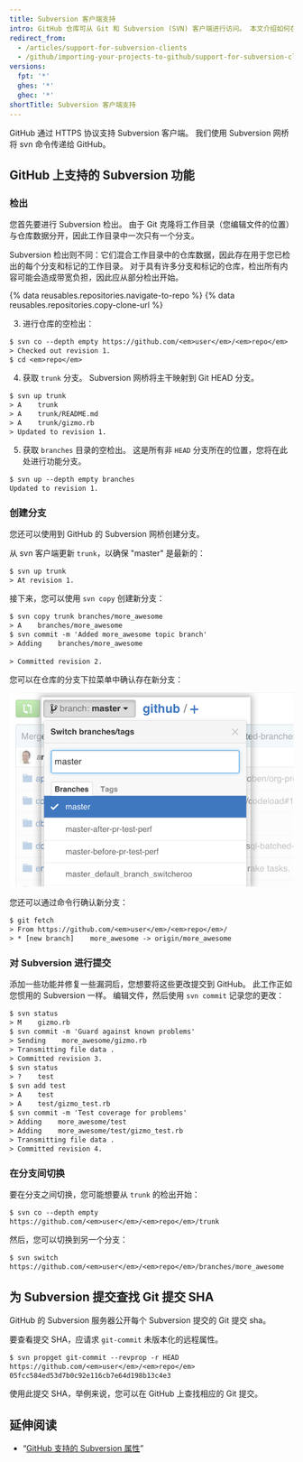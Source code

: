 ```yaml
---
title: Subversion 客户端支持
intro: GitHub 仓库可从 Git 和 Subversion (SVN) 客户端进行访问。 本文介绍如何在 GitHub 上使用 Subversion 客户端以及您可能遇到的一些常见问题。
redirect_from:
  - /articles/support-for-subversion-clients
  - /github/importing-your-projects-to-github/support-for-subversion-clients
versions:
  fpt: '*'
  ghes: '*'
  ghec: '*'
shortTitle: Subversion 客户端支持
---
```


GitHub 通过 HTTPS 协议支持 Subversion 客户端。 我们使用 Subversion 网桥将 svn 命令传递给 GitHub。

## GitHub 上支持的 Subversion 功能

### 检出

您首先要进行 Subversion 检出。  由于 Git 克隆将工作目录（您编辑文件的位置）与仓库数据分开，因此工作目录中一次只有一个分支。

Subversion 检出则不同：它们混合工作目录中的仓库数据，因此存在用于您已检出的每个分支和标记的工作目录。  对于具有许多分支和标记的仓库，检出所有内容可能会造成带宽负担，因此应从部分检出开始。

{% data reusables.repositories.navigate-to-repo %}
{% data reusables.repositories.copy-clone-url %}

3. 进行仓库的空检出：
  ```shell
  $ svn co --depth empty https://github.com/<em>user</em>/<em>repo</em>
  > Checked out revision 1.
  $ cd <em>repo</em>
  ```

4. 获取 `trunk` 分支。 Subversion 网桥将主干映射到 Git HEAD 分支。
  ```shell
  $ svn up trunk
  > A    trunk
  > A    trunk/README.md
  > A    trunk/gizmo.rb
  > Updated to revision 1.
  ```

5. 获取 `branches` 目录的空检出。  这是所有非 `HEAD` 分支所在的位置，您将在此处进行功能分支。
  ```shell
  $ svn up --depth empty branches
  Updated to revision 1.
  ```

### 创建分支

您还可以使用到 GitHub 的 Subversion 网桥创建分支。

从 svn 客户端更新 `trunk`，以确保 "master" 是最新的：
```shell
$ svn up trunk
> At revision 1.
```

接下来，您可以使用 `svn copy` 创建新分支：
```shell
$ svn copy trunk branches/more_awesome
> A    branches/more_awesome
$ svn commit -m 'Added more_awesome topic branch'
> Adding    branches/more_awesome

> Committed revision 2.
```

您可以在仓库的分支下拉菜单中确认存在新分支：

![分支快照](/assets/images/help/branch/svnflow-branch-snapshot.png)

您还可以通过命令行确认新分支：

```shell
$ git fetch
> From https://github.com/<em>user</em>/<em>repo</em>/
> * [new branch]    more_awesome -> origin/more_awesome
```

### 对 Subversion 进行提交

添加一些功能并修复一些漏洞后，您想要将这些更改提交到 GitHub。 此工作正如您惯用的 Subversion 一样。 编辑文件，然后使用 `svn commit` 记录您的更改：

```shell
$ svn status
> M    gizmo.rb
$ svn commit -m 'Guard against known problems'
> Sending    more_awesome/gizmo.rb
> Transmitting file data .
> Committed revision 3.
$ svn status
> ?    test
$ svn add test
> A    test
> A    test/gizmo_test.rb
$ svn commit -m 'Test coverage for problems'
> Adding    more_awesome/test
> Adding    more_awesome/test/gizmo_test.rb
> Transmitting file data .
> Committed revision 4.
```

### 在分支间切换

要在分支之间切换，您可能想要从 `trunk` 的检出开始：

```shell
$ svn co --depth empty https://github.com/<em>user</em>/<em>repo</em>/trunk
```

然后，您可以切换到另一个分支：

```shell
$ svn switch https://github.com/<em>user</em>/<em>repo</em>/branches/more_awesome
```

## 为 Subversion 提交查找 Git 提交 SHA

GitHub 的 Subversion 服务器公开每个 Subversion 提交的 Git 提交 sha。

要查看提交 SHA，应请求 `git-commit` 未版本化的远程属性。

```shell
$ svn propget git-commit --revprop -r HEAD https://github.com/<em>user</em>/<em>repo</em>
05fcc584ed53d7b0c92e116cb7e64d198b13c4e3
```

使用此提交 SHA，举例来说，您可以在 GitHub 上查找相应的 Git 提交。

## 延伸阅读

* “[GitHub 支持的 Subversion 属性](/articles/subversion-properties-supported-by-github)”
